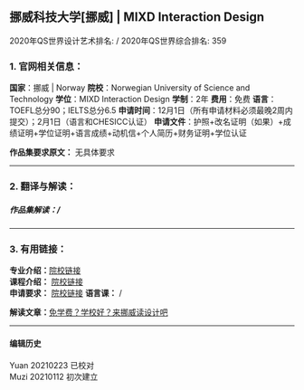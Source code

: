 ## 挪威科技大学[挪威] | MIXD Interaction Design

2020年QS世界设计艺术排名: /
2020年QS世界综合排名: 359  

### 1. 官网相关信息：
**国家**：挪威 | Norway
**院校**：Norwegian University of Science and Technology
**学位**：MIXD Interaction Design
**学制**：2年
**费用**：免费
**语言**：TOEFL总分90；IELTS总分6.5
**申请时间**：12月1日（所有申请材料必须最晚2周内提交）；2月1日（语言和CHESICC认证）
**申请文件**：护照+改名证明（如果）+成绩证明+学位证明+语言成绩+动机信+个人简历+财务证明+学位认证

**作品集要求原文：** 无具体要求

---

### 2. 翻译与解读：

##### 作品集解读：/



---


### 3. 有用链接：

**专业介绍：**[院校链接](https://www.ntnu.edu/studies/mixd)  
**课程介绍：** [院校链接](https://www.ntnu.edu/studies/mixd/programme-components#year=2018&programmeCode=MIXD)  
**申请要求：** [院校链接](https://www.ntnu.edu/studies/mixd/admission)
**语言课：** /

**解读文章：**[免学费？学校好？来挪威读设计吧](http://www.makebi.net/27327.html)

---


#### 编辑历史
Yuan 20210223 已校对  
Muzi 20210112 初次建立
